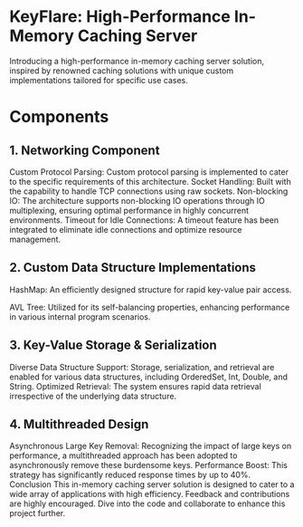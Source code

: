 # KeyFlare: High-Performance In-Memory Caching Server
Introducing a high-performance in-memory caching server solution, inspired by renowned caching solutions with unique custom implementations tailored for specific use cases.

# Components

## 1. Networking Component
Custom Protocol Parsing: Custom protocol parsing is implemented to cater to the specific requirements of this architecture.
Socket Handling: Built with the capability to handle TCP connections using raw sockets.
Non-blocking IO: The architecture supports non-blocking IO operations through IO multiplexing, ensuring optimal performance in highly concurrent environments.
Timeout for Idle Connections: A timeout feature has been integrated to eliminate idle connections and optimize resource management.

## 2. Custom Data Structure Implementations
HashMap: An efficiently designed structure for rapid key-value pair access.

AVL Tree: Utilized for its self-balancing properties, enhancing performance in various internal program scenarios.
## 3. Key-Value Storage & Serialization
Diverse Data Structure Support: Storage, serialization, and retrieval are enabled for various data structures, including OrderedSet, Int, Double, and String.
Optimized Retrieval: The system ensures rapid data retrieval irrespective of the underlying data structure.

## 4. Multithreaded Design
Asynchronous Large Key Removal: Recognizing the impact of large keys on performance, a multithreaded approach has been adopted to asynchronously remove these burdensome keys.
Performance Boost: This strategy has significantly reduced response times by up to 40%.
Conclusion
This in-memory caching server solution is designed to cater to a wide array of applications with high efficiency. Feedback and contributions are highly encouraged. Dive into the code and collaborate to enhance this project further.





